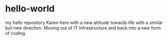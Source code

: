 # hello-world
my hello repository
Karen here with a new attitude towards life with a similar but new direction.  Moving out of IT Infrastructure and back into a new form of coding.
